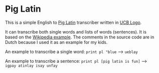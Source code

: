 # Pig Latin

This is a simple English to [Pig Latin](https://en.wikipedia.org/wiki/Pig_Latin) transcriber written in [UCB Logo](https://en.wikipedia.org/wiki/UCBLogo).

It can transcribe both single words and lists of words (sentences). It is based on the [Wikipedia example](https://en.wikipedia.org/wiki/UCBLogo#Transcribe_a_sentence_into_Pig_latin_example). The comments in the source code are in Dutch because I used it as an example for my kids.

An example to transcribe a single word:
`print pl "blue` --> `ueblay`

An example to transcribe a sentence:
`print pl [pig latin is fun]` --> `igpay atinlay isay unfay`
